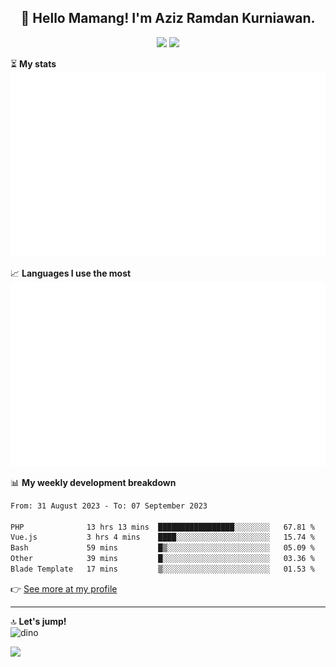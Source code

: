 <h2 align="center">👋 Hello Mamang! I'm Aziz Ramdan Kurniawan.</h2>  
<p align="center">
  <img src="https://komarev.com/ghpvc/?username=azizramdan">
  <img src="https://wakatime.com/badge/user/90056fa0-4c31-4eca-954e-2a3ac05896f9.svg">
</p>
    
⏳ **My stats**  
![](https://raw.githubusercontent.com/azizramdan/github-stats/master/generated/overview.svg#gh-dark-mode-only)

📈 **Languages I use the most**  
![](https://raw.githubusercontent.com/azizramdan/github-stats/master/generated/languages.svg#gh-dark-mode-only)

📊 **My weekly development breakdown**
<!--START_SECTION:waka-->

```txt
From: 31 August 2023 - To: 07 September 2023

PHP              13 hrs 13 mins  █████████████████░░░░░░░░   67.81 %
Vue.js           3 hrs 4 mins    ████░░░░░░░░░░░░░░░░░░░░░   15.74 %
Bash             59 mins         █▒░░░░░░░░░░░░░░░░░░░░░░░   05.09 %
Other            39 mins         █░░░░░░░░░░░░░░░░░░░░░░░░   03.36 %
Blade Template   17 mins         ▒░░░░░░░░░░░░░░░░░░░░░░░░   01.53 %
```

<!--END_SECTION:waka-->
👉 [See more at my profile](https://wakatime.com/@azizramdan)
***
🔝 **Let's jump!**  
![dino](https://raw.githubusercontent.com/azizramdan/azizramdan/master/dino.gif)  

![](https://hit.yhype.me/github/profile?user_id=27954794)
